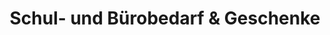 ---
title: "Schul- und Bürobedarf & Geschenke"
url: /graefenhainichen/schul-und-buerobedarf-und-geschenke/
shop: Kiosk
---